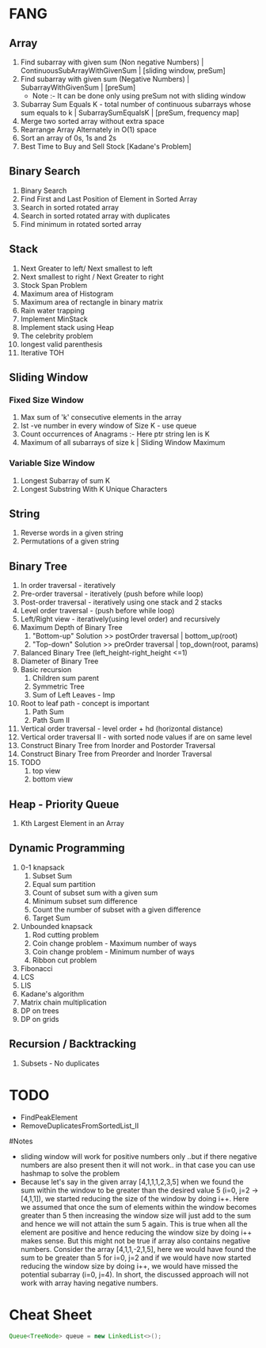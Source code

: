 # FANG

## Array
1. Find subarray with given sum (Non negative Numbers) | ContinuousSubArrayWithGivenSum | [sliding window, preSum]
2. Find subarray with given sum (Negative Numbers) | SubarrayWithGivenSum | [preSum]
    -   Note  :- It can be done only using preSum not with sliding window
3. Subarray Sum Equals K - total number of continuous subarrays whose sum equals to k | SubarraySumEqualsK | [preSum, frequency map]
4. Merge two sorted array without extra space
5. Rearrange Array Alternately in O(1) space
6. Sort an array of 0s, 1s and 2s
7. Best Time to Buy and Sell Stock [Kadane's Problem]

## Binary Search
1. Binary Search
2. Find First and Last Position of Element in Sorted Array
3. Search in sorted rotated array
4. Search in sorted rotated array with duplicates
5. Find minimum in rotated sorted array

## Stack
1. Next Greater to left/ Next smallest to left 
2. Next smallest to right / Next Greater to right
3. Stock Span Problem
4. Maximum area of Histogram
5. Maximum area of rectangle in binary matrix
6. Rain water trapping
7. Implement MinStack
8. Implement stack using Heap
9. The celebrity problem
10. longest valid parenthesis
11. Iterative TOH

## Sliding Window
### Fixed Size Window
1. Max sum of 'k' consecutive elements in the array
2. Ist -ve number in every window of Size K - use queue
3. Count occurrences of Anagrams :- Here ptr string len is K
4. Maximum of all subarrays of size k | Sliding Window Maximum
### Variable Size Window
1. Longest Subarray of sum K
2. Longest Substring With K Unique Characters

## String
1. Reverse words in a given string
2. Permutations of a given string

## Binary Tree
1. In order traversal - iteratively
2. Pre-order traversal - iteratively (push before while loop)
3. Post-order traversal - iteratively using one stack and 2 stacks
4. Level order traversal - (push before while loop)
5. Left/Right view - iteratively(using level order) and recursively
6. Maximum Depth of Binary Tree
   1. "Bottom-up" Solution >> postOrder traversal | bottom_up(root)
   2. "Top-down" Solution >> preOrder traversal | top_down(root, params)
7. Balanced Binary Tree (left_height-right_height <=1)
8. Diameter of Binary Tree
9. Basic recursion
   1. Children sum parent 
   2. Symmetric Tree
   3. Sum of Left Leaves - Imp
10. Root to leaf path - concept is important
    1. Path Sum
    2. Path Sum II
11. Vertical order traversal - level order + hd (horizontal distance)
12. Vertical order traversal II - with sorted node values if are on same level
13. Construct Binary Tree from Inorder and Postorder Traversal
14. Construct Binary Tree from Preorder and Inorder Traversal
15. TODO
    1. top view
    2. bottom view
    
## Heap - Priority Queue
1. Kth Largest Element in an Array

## Dynamic Programming
1. 0-1 knapsack
   1. Subset Sum
   2. Equal sum partition
   3. Count of subset sum with a given sum
   4. Minimum subset sum difference
   5. Count the number of subset with a given difference
   6. Target Sum
2. Unbounded knapsack
   1. Rod cutting problem
   2. Coin change problem - Maximum number of ways
   3. Coin change problem - Minimum number of ways
   4. Ribbon cut problem
3. Fibonacci
4. LCS
5. LIS
6. Kadane's algorithm
7. Matrix chain multiplication
8. DP on trees
9. DP on grids

## Recursion / Backtracking
1. Subsets - No duplicates

# TODO
- FindPeakElement
- RemoveDuplicatesFromSortedList_II

#Notes
- sliding window will work for positive numbers only ..but if there negative numbers are also present then it will not 
   work.. in that case you can use hashmap to solve the problem
- Because let's say in the given array [4,1,1,1,2,3,5] when we found the sum within the window to be greater than the 
   desired value 5 (i=0, j=2 -> [4,1,1]), we started reducing the size of the window by doing i++. 
   Here we assumed that once the sum of elements within the window becomes greater than 5 then increasing the window size 
   will just add to the sum and hence we will not attain the sum 5 again. This is true when all the element are positive 
   and hence reducing the window size by doing i++ makes sense. But this might not be true if array also contains negative 
   numbers. Consider the array [4,1,1,-2,1,5], here we would have found the sum to be greater than 5 for i=0, j=2 and if 
   we would have now started reducing the window size by doing i++, we would have missed the potential subarray (i=0, j=4).
   In short, the discussed approach will not work with array having negative numbers.

# Cheat Sheet
```java
Queue<TreeNode> queue = new LinkedList<>();
```

